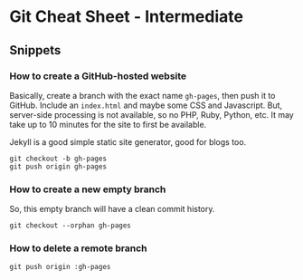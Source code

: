 # Git Cheat Sheet - Intermediate



## Snippets

### How to create a GitHub-hosted website
Basically, create a branch with the exact name `gh-pages`, then push it to GitHub. Include an `index.html` and maybe some CSS and Javascript. But, server-side processing is not available, so no PHP, Ruby, Python, etc. It may take up to 10 minutes for the site to first be available.

Jekyll is a good simple static site generator, good for blogs too.

    git checkout -b gh-pages
    git push origin gh-pages

### How to create a new empty branch
So, this empty branch will have a clean commit history.

    git checkout --orphan gh-pages

### How to delete a remote branch

    git push origin :gh-pages

###  ###

###  ###

###  ###

###  ###
